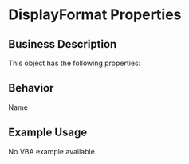 # DisplayFormat Properties

## Business Description
This object has the following properties:

## Behavior
Name

## Example Usage
No VBA example available.